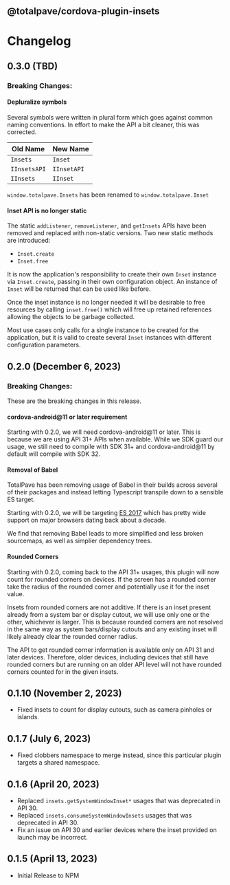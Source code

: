 
@totalpave/cordova-plugin-insets
--------------------------------

# Changelog

## 0.3.0 (TBD)

### Breaking Changes:

#### Depluralize symbols

Several symbols were written in plural form which goes against common naming
conventions. In effort to make the API a bit cleaner, this was corrected.

|Old Name|New Name|
|---|---|
|`Insets`|`Inset`|
|`IInsetsAPI`|`IInsetAPI`|
|`IInsets`|`IInset`|

`window.totalpave.Insets` has been renamed to `window.totalpave.Inset`

#### Inset API is no longer static

The static `addListener`, `removeListener`, and `getInsets` APIs have been
removed and replaced with non-static versions. Two new static methods are introduced:

- `Inset.create`
- `Inset.free`

It is now the application's responsibility to create their own `Inset` instance via
`Inset.create`, passing
in their own configuration object. An instance of `Inset` will be returned that
can be used like before.

Once the inset instance is no longer needed it will be desirable to free resources
by calling `inset.free()` which will free up retained references allowing the
objects to be garbage collected.

Most use cases only calls for a single instance to be created for the application,
but it is valid to create several `Inset` instances with different configuration
parameters.

## 0.2.0 (December 6, 2023)

### Breaking Changes:

These are the breaking changes in this release.

#### cordova-android@11 or later requirement

Starting with 0.2.0, we will need cordova-android@11 or later.
This is because we are using API 31+ APIs when available.
While we SDK guard our usage, we still need to compile with SDK 31+ and cordova-android@11 by default will compile with SDK 32.

#### Removal of Babel

TotalPave has been removing usage of Babel in their builds across several of their packages and instead letting Typescript transpile down to a sensible ES target.

Starting with 0.2.0, we will be targeting [ES 2017](https://caniuse.com/?search=es2017) which has pretty wide support on major browsers dating back about a decade.

We find that removing Babel leads to more simplified and less broken sourcemaps, as well as simplier dependency trees.

#### Rounded Corners

Starting with 0.2.0, coming back to the API 31+ usages, this plugin will now count for rounded corners on devices. If the screen has a rounded corner take the radius of the rounded corner and potentially use it for the inset value.

Insets from rounded corners are not additive. If there is an inset present already from a system bar or display cutout, we will use only one or the other, whichever is larger. This is because rounded corners are not resolved in the same way as system bars/display cutouts and any existing inset will likely already clear the rounded corner radius.

The API to get rounded corner information is available only on API 31 and later devices. Therefore, older devices, including devices that still have rounded corners but are running on an older API level will not have rounded corners counted for in the given insets.

## 0.1.10 (November 2, 2023)
- Fixed insets to count for display cutouts, such as camera pinholes or islands.

## 0.1.7 (July 6, 2023)
- Fixed clobbers namespace to merge instead, since this particular plugin targets a shared namespace.

## 0.1.6 (April 20, 2023)
-   Replaced `insets.getSystemWindowInset*` usages that was deprecated in API 30.
-   Replaced `insets.consumeSystemWindowInsets` usages that was deprecated in API 30.
-   Fix an issue on API 30 and earlier devices where the inset provided on launch may be incorrect.

## 0.1.5 (April 13, 2023)

-   Initial Release to NPM
